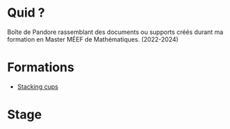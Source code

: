 # Quid ?
Boîte de Pandore rassemblant des documents ou supports créés durant ma formation en Master MÉEF de Mathématiques. (2022-2024)

# Formations
- [Stacking cups](./Formations/Stacking.Cups/index.html)

# Stage
